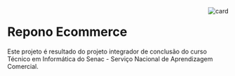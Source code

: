 <img align="right" alt="card" src="https://user-images.githubusercontent.com/99230538/200922755-433f577d-8081-4a96-884f-60165587517d.png">
<h1 align="left">Repono Ecommerce</h1>
<p align="left">Este projeto é resultado do projeto integrador de conclusão do curso Técnico em Informática do Senac - Serviço Nacional de Aprendizagem Comercial.</p>
